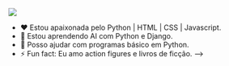 ![](andressa_lima.png)


- :hearts: Estou apaixonada pelo Python | HTML | CSS | Javascript.
- :book: Estou aprendendo AI com Python e Django.
- 👯 Posso ajudar com programas básico em Python.
- ⚡ Fun fact: Eu amo action figures e livros de ficção.
-->






<!--
**AndressaLF/AndressaLF** is a ✨ _special_ ✨ repository because its `README.md` (this file) appears on your GitHub profile.


